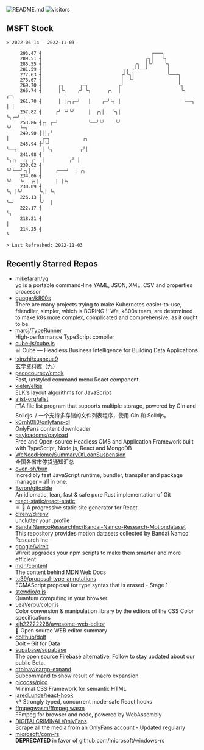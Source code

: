 ![README.md](https://github.com/Gerhut/Gerhut/workflows/README.md/badge.svg)
![visitors](https://visitors.vercel.app/Gerhut/Gerhut?token=8cf69d1f6813d272ef062726b6070c9be4ff72038cfe5a7ded7384a8da65d866)

## MSFT Stock

```
> 2022-06-14 - 2022-11-03

     293.47 ┤                                        ╭───╮                                                       
     289.51 ┤                                      ╭╮│   ╰╮                                                      
     285.55 ┤                                  ╭╮  │╰╯    ╰╮                                                     
     281.59 ┤                              ╭╮ ╭╯╰──╯       │                                                     
     277.63 ┤                             ╭╯╰╮│            ╰───╮                                                 
     273.67 ┤                             │  ╰╯                │                                                 
     269.70 ┤      ╭╮      ╭─╮           ╭╯                    ╰╮                                                
     265.74 ┤      │╰╮    ╭╯ ╰╮      ╭╮  │                      ╰╮      ╭─╮                                      
     261.78 ┤      │ │╭╮╭─╯   │    ╭─╯╰╮ │                       ╰──╮   │ │                                      
     257.82 ┤     ╭╯ ╰╯╰╯     │  ╭╮│   ╰╮│                          ╰╮╭─╯ │                                      
     253.86 ┤╭╮ ╭─╯           ╰──╯╰╯    ╰╯                           ╰╯   ╰─╮                                    
     249.90 ┤││╭╯                                                           │            ╭─╮            ╭╮       
     245.94 ┼╯╰╯                                                            ╰──╮         │ ╰╮          ╭╯│       
     241.98 ┤                                                                  ╰╮╭╮  ╭╮ ╭╯  │         ╭╯ │       
     238.02 ┤                                                                   ╰╯╰──╯╰╮│   │     ╭───╯  │ ╭╮    
     234.06 ┤                                                                          ╰╯   ╰╮  ╭╮│      │ │╰╮   
     230.09 ┤                                                                                ╰╮ │╰╯      ╰╮│ ╰╮  
     226.13 ┤                                                                                 ╰─╯         ╰╯  │  
     222.17 ┤                                                                                                 ╰╮ 
     218.21 ┤                                                                                                  │ 
     214.25 ┤                                                                                                  ╰ 

> Last Refreshed: 2022-11-03
```

## Recently Starred Repos

- [mikefarah/yq](https://github.com/mikefarah/yq)  
  yq is a portable command-line YAML, JSON, XML, CSV and properties processor
- [guoger/k800s](https://github.com/guoger/k800s)  
  There are many projects trying to make Kubernetes easier-to-use, friendlier, simpler, which is BORING!!! We, k800s team, are determined to make k8s more complex, complicated and comprehensive, as it ought to be.
- [marcj/TypeRunner](https://github.com/marcj/TypeRunner)  
  High-performance TypeScript compiler
- [cube-js/cube.js](https://github.com/cube-js/cube.js)  
  📊  Cube — Headless Business Intelligence for Building Data Applications
- [ixinzhi/xuanxue9](https://github.com/ixinzhi/xuanxue9)  
  玄学资料库（九）
- [pacocoursey/cmdk](https://github.com/pacocoursey/cmdk)  
  Fast, unstyled command menu React component.
- [kieler/elkjs](https://github.com/kieler/elkjs)  
  ELK's layout algorithms for JavaScript
- [alist-org/alist](https://github.com/alist-org/alist)  
  🗂️A file list program that supports multiple storage, powered by Gin and Solidjs. / 一个支持多存储的文件列表程序，使用 Gin 和 Solidjs。
- [k0rnh0li0/onlyfans-dl](https://github.com/k0rnh0li0/onlyfans-dl)  
  OnlyFans content downloader
- [payloadcms/payload](https://github.com/payloadcms/payload)  
  Free and Open-source Headless CMS and Application Framework built with TypeScript, Node.js, React and MongoDB
- [WeNeedHome/SummaryOfLoanSuspension](https://github.com/WeNeedHome/SummaryOfLoanSuspension)  
  全国各省市停贷通知汇总
- [oven-sh/bun](https://github.com/oven-sh/bun)  
  Incredibly fast JavaScript runtime, bundler, transpiler and package manager – all in one.
- [Byron/gitoxide](https://github.com/Byron/gitoxide)  
  An idiomatic, lean, fast & safe pure Rust implementation of Git
- [react-static/react-static](https://github.com/react-static/react-static)  
  ⚛️ 🚀 A progressive static site generator for React.
- [direnv/direnv](https://github.com/direnv/direnv)  
  unclutter your .profile
- [BandaiNamcoResearchInc/Bandai-Namco-Research-Motiondataset](https://github.com/BandaiNamcoResearchInc/Bandai-Namco-Research-Motiondataset)  
  This repository provides motion datasets collected by Bandai Namco Research Inc
- [google/wireit](https://github.com/google/wireit)  
  Wireit upgrades your npm scripts to make them smarter and more efficient.
- [mdn/content](https://github.com/mdn/content)  
  The content behind MDN Web Docs
- [tc39/proposal-type-annotations](https://github.com/tc39/proposal-type-annotations)  
  ECMAScript proposal for type syntax that is erased - Stage 1
- [stewdio/q.js](https://github.com/stewdio/q.js)  
  Quantum computing in your browser.
- [LeaVerou/color.js](https://github.com/LeaVerou/color.js)  
  Color conversion & manipulation library by the editors of the CSS Color specifications
- [xjh22222228/awesome-web-editor](https://github.com/xjh22222228/awesome-web-editor)  
  🔨  Open source WEB editor summary
- [dolthub/dolt](https://github.com/dolthub/dolt)  
  Dolt – Git for Data
- [supabase/supabase](https://github.com/supabase/supabase)  
  The open source Firebase alternative. Follow to stay updated about our public Beta.
- [dtolnay/cargo-expand](https://github.com/dtolnay/cargo-expand)  
  Subcommand to show result of macro expansion
- [picocss/pico](https://github.com/picocss/pico)  
  Minimal CSS Framework for semantic HTML
- [jaredLunde/react-hook](https://github.com/jaredLunde/react-hook)  
  ↩ Strongly typed, concurrent mode-safe React hooks
- [ffmpegwasm/ffmpeg.wasm](https://github.com/ffmpegwasm/ffmpeg.wasm)  
  FFmpeg for browser and node, powered by WebAssembly
- [DIGITALCRIMINAL/OnlyFans](https://github.com/DIGITALCRIMINAL/OnlyFans)  
  Scrape all the media from an OnlyFans account - Updated regularly
- [microsoft/com-rs](https://github.com/microsoft/com-rs)  
  **DEPRECATED** in favor of github.com/microsoft/windows-rs
